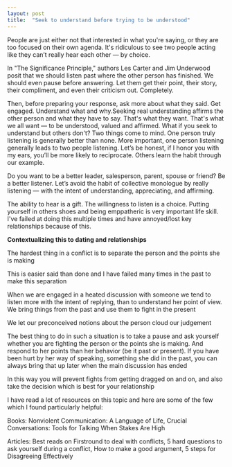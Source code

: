 ```yaml
---
layout: post
title:  "Seek to understand before trying to be understood"
---
```


People are just either not that interested in what you're saying, or they are too focused on their own agenda. It's ridiculous to see two people acting like they can’t really hear each other — by choice.

In "The Significance Principle," authors Les Carter and Jim Underwood posit that we should listen past where the other person has finished. We should even pause before answering. Let them get their point, their story, their compliment, and even their criticism out. Completely.

Then, before preparing your response, ask more about what they said. Get engaged. Understand what and why.Seeking real understanding affirms the other person and what they have to say. That's what they want. That's what we all want — to be understood, valued and affirmed. What if you seek to understand but others don't? Two things come to mind. One person truly listening is generally better than none. More important, one person listening generally leads to two people listening. Let’s be honest, if I honor you with my ears, you’ll be more likely to reciprocate. Others learn the habit through our example.

Do you want to be a better leader, salesperson, parent, spouse or friend? Be a better listener. Let’s avoid the habit of collective monologue by really listening — with the intent of understanding, appreciating, and affirming.

The ability to hear is a gift. The willingness to listen is a choice. Putting yourself in others shoes and being emppatheric is very important life skill. I've failed at doing this multiple times and have annoyed/lost key relationships because of this. 

**Contextualizing this to dating and relationships**

The hardest thing in a conflict is to separate the person and the points she is making

This is easier said than done and I have failed many times in the past to make this separation

When we are engaged in a heated discussion with someone we tend to listen more with the intent of replying, than to understand her point of view. We bring things from the past and use them to fight in the present

We let our preconceived notions about the person cloud our judgement

The best thing to do in such a situation is to take a pause and ask yourself whether you are fighting the person or the points she is making. And respond to her points than her behavior (be it past or present). If you have been hurt by her way of speaking, something she did in the past, you can always bring that up later when the main discussion has ended

In this way you will prevent fights from getting dragged on and on, and also take the decision which is best for your relationship

I have read a lot of resources on this topic and here are some of the few which I found particularly helpful:

Books: Nonviolent Communication: A Language of Life, Crucial Conversations: Tools for Talking When Stakes Are High

Articles: Best reads on Firstround to deal with conflicts, 5 hard questions to ask yourself during a conflict, How to make a good argument, 5 steps for Disagreeing Effectively